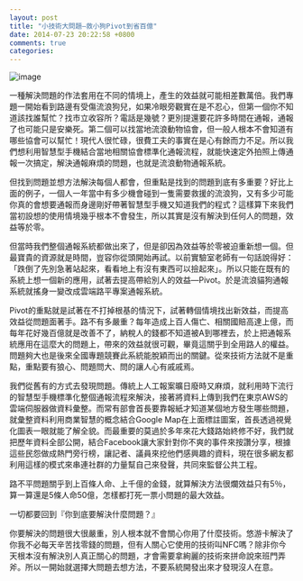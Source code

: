 ```yaml
---
layout: post
title: "小技術大問題—救小狗Pivot到省百億"
date: 2014-07-23 20:22:58 +0800
comments: true
categories: 
---
```

![image](http://mrshih.github.io/images/pivot.jpg)

一種解決問題的作法套用在不同的情境上，產生的效益就可能相差數萬倍。我們專題一開始看到路邊有受傷流浪狗兒，如果冷眼旁觀實在是不忍心，但第一個你不知道該找誰幫忙？找市立收容所？電話是幾號？更別提還要花許多時間在通報，通報了也可能只是安樂死。第二個可以找當地流浪動物協會，但一般人根本不會知道有哪些協會可以幫忙！現代人很忙碌，很費工夫的事實在是心有餘而力不足。所以我們想利用智慧型手機結合當地相關協會標準化通報流程，就能快速定外拍照上傳通報一次搞定，解決通報麻煩的問題，也就是流浪動物通報系統。

但找到問題並想方法解決每個人都會，但重點是找到的問題到底有多重要？好比上面的例子，一個人一年當中有多少機會碰到一隻需要救援的流浪狗，又有多少可能你真的會想要通報而身邊剛好帶著智慧型手機又知道我們的程式？這樣算下來我們當初設想的使用情境幾乎根本不會發生，所以其實是沒有解決到任何人的問題，效益等於零。

但當時我們整個通報系統都做出來了，但是卻因為效益等於零被迫重新想一個。但最寶貴的資源就是時間，豈容你從頭開始再試。以前實驗室老師有一句話說得好：「跌倒了先別急著站起來，看看地上有沒有東西可以撿起來」。所以只能在既有的系統上想一個新的應用，試著去提高帶給別人的效益—Pivot。於是流浪貓狗通報系統就搖身一變改成雲端路平專案通報系統。

Pivot的重點就是試著在不打掉根基的情況下，試著轉個情境找出新效益，而提高效益從問題面著手。路不有多嚴重？每年造成上百人傷亡、相關國賠高達上億，而每年花好幾百億就是改善不了，納稅人的錢都不知道被A到哪裡去，於上把通報系統應用在這麼大的問題上，帶來的效益就很可觀，畢竟這關乎到全用路人的權益。問題夠大也是後來全國專題競賽此系統能脫穎而出的關鍵。從來技術方法就不是重點，重點要有狼心、問題問大、問的讓人心有戚戚焉。

我們從舊有的方式去發現問題。傳統上人工報案曠日廢時又麻煩，就利用時下流行的智慧型手機標準化整個通報流程來解決，接著將資料上傳到我們在東京AWS的雲端伺服器做資料彙整。而常有部會首長要靠報紙才知道某個地方發生哪些問題，就彙整資料利用商業智慧的概念結合Google Map在上面標註圖案，首長透過視覺化圖表一眼就能了解全貌。而最重要的莫過於多年來花大錢路始終修不好，我們就把歷年資料全部公開，結合Facebook讓大家針對你不爽的事件來按讚分享，根據這些民怨做成熱門旁行榜，讓記者、議員來挖他們感興趣的資料，現在很多網友都利用這樣的模式來串連社群的力量幫自己來發聲，共同來監督公共工程。

路不平問題關乎到上百條人命、上千億的金錢，就算解決方法很爛效益只有5％，算一算還是5條人命50億，怎樣都打死一票小問題的最大效益。

一切都要回到『你到底要解決什麼問題？』

你要解決的問題很大很嚴重，別人根本就不會關心你用了什麼技術。悠游卡解決了你我不必每天辛苦找零錢的問題，但有人關心它使用的技術叫NFC嗎？除非你今天根本沒有解決別人真正關心的問題，才會需要拿絢麗的技術來拼命說來班門弄斧。所以一開始就選擇大問題去想方法，不要系統開發出來才發現沒人在意。